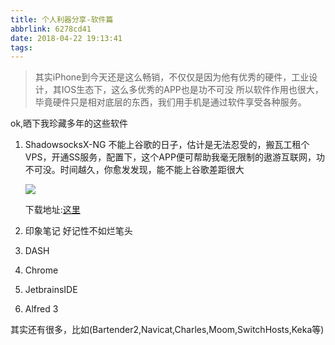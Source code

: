 ```yaml
---
title: 个人利器分享-软件篇
abbrlink: 6278cd41
date: 2018-04-22 19:13:41
tags:
---
```

> 其实iPhone到今天还是这么畅销，不仅仅是因为他有优秀的硬件，工业设计，其IOS生态下，这么多优秀的APP也是功不可没
所以软件作用也很大，毕竟硬件只是相对底层的东西，我们用手机是通过软件享受各种服务。

ok,晒下我珍藏多年的这些软件

1. ShadowsocksX-NG
    不能上谷歌的日子，估计是无法忍受的，搬瓦工租个VPS，开通SS服务，配置下，这个APP便可帮助我毫无限制的遨游互联网，功不可没。时间越久，你愈发发现，能不能上谷歌差距很大

    ![](//static.1991421.cn/blog/2018-04-22-112211.png)

    下载地址:[这里](https://github.com/shadowsocks/ShadowsocksX-NG)


2. 印象笔记
   好记性不如烂笔头

3. DASH

4. Chrome

5. JetbrainsIDE

6. Alfred 3 

其实还有很多，比如(Bartender2,Navicat,Charles,Moom,SwitchHosts,Keka等)
